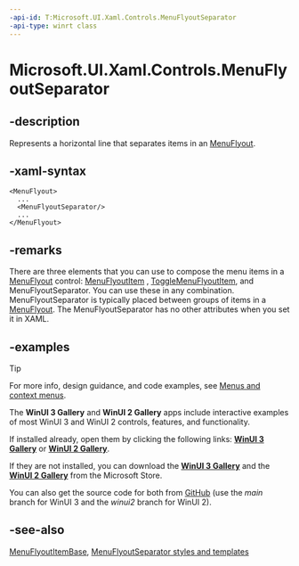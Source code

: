 ```yaml
---
-api-id: T:Microsoft.UI.Xaml.Controls.MenuFlyoutSeparator
-api-type: winrt class
---
```


<!-- Class syntax.
public class MenuFlyoutSeparator : Windows.UI.Xaml.Controls.MenuFlyoutItemBase, Windows.UI.Xaml.Controls.IMenuFlyoutSeparator
-->

# Microsoft.UI.Xaml.Controls.MenuFlyoutSeparator

## -description
Represents a horizontal line that separates items in an [MenuFlyout](menuflyout.md).

## -xaml-syntax
```xaml
<MenuFlyout>
  ...
  <MenuFlyoutSeparator/>
  ...
</MenuFlyout>
```


## -remarks
There are three elements that you can use to compose the menu items in a [MenuFlyout](menuflyout.md) control: [MenuFlyoutItem](menuflyoutitem.md) , [ToggleMenuFlyoutItem](togglemenuflyoutitem.md), and MenuFlyoutSeparator. You can use these in any combination. MenuFlyoutSeparator is typically placed between groups of items in a [MenuFlyout](menuflyout.md). The MenuFlyoutSeparator has no other attributes when you set it in XAML.

## -examples

> [!TIP]
> For more info, design guidance, and code examples, see [Menus and context menus](/windows/apps/design/controls/menus).
>
> The **WinUI 3 Gallery** and **WinUI 2 Gallery** apps include interactive examples of most WinUI 3 and WinUI 2 controls, features, and functionality.
>
> If installed already, open them by clicking the following links: [**WinUI 3 Gallery**](winui3gallery:/item/MenuFlyout) or [**WinUI 2 Gallery**](winui2gallery:/item/MenuFlyout).
>
> If they are not installed, you can download the [**WinUI 3 Gallery**](https://www.microsoft.com/store/productId/9P3JFPWWDZRC) and the [**WinUI 2 Gallery**](https://www.microsoft.com/store/productId/9MSVH128X2ZT) from the Microsoft Store.
>
> You can also get the source code for both from [GitHub](https://github.com/Microsoft/WinUI-Gallery) (use the *main* branch for WinUI 3 and the *winui2* branch for WinUI 2).


## -see-also
[MenuFlyoutItemBase](menuflyoutitembase.md), [MenuFlyoutSeparator styles and templates](/windows/apps/design/style/xaml-styles)
